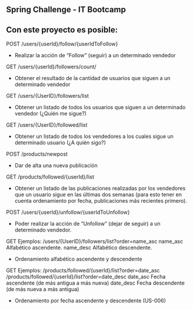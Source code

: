 Spring Challenge - IT Bootcamp
-

Con este proyecto es posible:
-

POST /users/{userId}/follow/{userIdToFollow}
- Realizar la acción de “Follow” (seguir) a un determinado vendedor

GET /users/{userId}/followers/count/
- Obtener el resultado de la cantidad de usuarios que siguen a un determinado vendedor

GET /users/{UserID}/followers/list
- Obtener un listado de todos los usuarios que siguen a un determinado vendedor (¿Quién me sigue?)

GET /users/{UserID}/followed/list
- Obtener un listado de todos los vendedores a los cuales sigue un determinado usuario (¿A quién sigo?)

POST /products/newpost
- Dar de alta una nueva publicación

GET /products/followed/{userId}/list
- Obtener un listado de las publicaciones realizadas por los vendedores que un usuario sigue en las últimas dos semanas (para esto tener en cuenta ordenamiento por fecha, publicaciones más recientes primero).

POST /users/{userId}/unfollow/{userIdToUnfollow}
- Poder realizar la acción de “Unfollow” (dejar de seguir) a un determinado vendedor.

GET Ejemplos:
/users/{UserID}/followers/list?order=name_asc
name_asc Alfabético ascendente.
name_desc Alfabético descendente.
- Ordenamiento alfabético ascendente y descendente

GET Ejemplos:
/products/followed/{userId}/list?order=date_asc
/products/followed/{userId}/list?order=date_desc
date_asc Fecha ascendente (de más antigua a más nueva)
date_desc Fecha descendente (de más nueva a más antigua)
- Ordenamiento por fecha ascendente y descendente (US-006)
